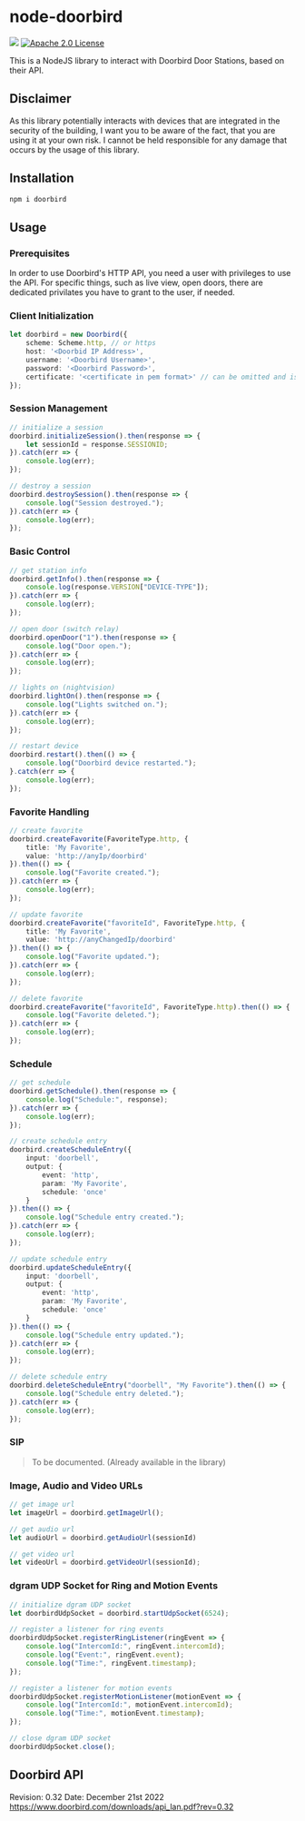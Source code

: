 # node-doorbird

[![](https://img.shields.io/npm/v/doorbird.svg)](https://www.npmjs.com/package/doorbird)
[![Apache 2.0 License](https://img.shields.io/badge/license-Apache%202.0-blue.svg)](https://github.com/ihrigb/node-doorbird/blob/master/LICENSE)

This is a NodeJS library to interact with Doorbird Door Stations, based on their API.

## Disclaimer

As this library potentially interacts with devices that are integrated in the security of the building, I want you to be aware of the fact, that you are using it at your own risk. I cannot be held responsible for any damage that occurs by the usage of this library.

## Installation

```bash
npm i doorbird
```

## Usage

### Prerequisites

In order to use Doorbird's HTTP API, you need a user with privileges to use the API. For specific things, such as live view, open doors, there are dedicated privilates you have to grant to the user, if needed.

### Client Initialization

```typescript
let doorbird = new Doorbird({
    scheme: Scheme.http, // or https
    host: '<Doorbid IP Address>',
    username: '<Doorbird Username>',
    password: '<Doorbird Password>',
    certificate: '<certificate in pem format>' // can be omitted and is then loaded from the host
});
```

### Session Management

```typescript
// initialize a session
doorbird.initializeSession().then(response => {
    let sessionId = response.SESSIONID;
}).catch(err => {
    console.log(err);
});

// destroy a session
doorbird.destroySession().then(response => {
    console.log("Session destroyed.");
}).catch(err => {
    console.log(err);
});
```

### Basic Control

```typescript
// get station info
doorbird.getInfo().then(response => {
    console.log(response.VERSION["DEVICE-TYPE"]);
}).catch(err => {
    console.log(err);
});

// open door (switch relay)
doorbird.openDoor("1").then(response => {
    console.log("Door open.");
}).catch(err => {
    console.log(err);
});

// lights on (nightvision)
doorbird.lightOn().then(response => {
    console.log("Lights switched on.");
}).catch(err => {
    console.log(err);
});

// restart device
doorbird.restart().then(() => {
    console.log("Doorbird device restarted.");
}.catch(err => {
    console.log(err);
});
```

### Favorite Handling

```typescript
// create favorite
doorbird.createFavorite(FavoriteType.http, {
    title: 'My Favorite',
    value: 'http://anyIp/doorbird'
}).then(() => {
    console.log("Favorite created.");
}).catch(err => {
    console.log(err);
});

// update favorite
doorbird.createFavorite("favoriteId", FavoriteType.http, {
    title: 'My Favorite',
    value: 'http://anyChangedIp/doorbird'
}).then(() => {
    console.log("Favorite updated.");
}).catch(err => {
    console.log(err);
});

// delete favorite
doorbird.createFavorite("favoriteId", FavoriteType.http).then(() => {
    console.log("Favorite deleted.");
}).catch(err => {
    console.log(err);
});
```

### Schedule

```typescript
// get schedule
doorbird.getSchedule().then(response => {
    console.log("Schedule:", response);
}).catch(err => {
    console.log(err);
});

// create schedule entry
doorbird.createScheduleEntry({
    input: 'doorbell',
    output: {
        event: 'http',
        param: 'My Favorite',
        schedule: 'once'
    }
}).then(() => {
    console.log("Schedule entry created.");
}).catch(err => {
    console.log(err);
});

// update schedule entry
doorbird.updateScheduleEntry({
    input: 'doorbell',
    output: {
        event: 'http',
        param: 'My Favorite',
        schedule: 'once'
    }
}).then(() => {
    console.log("Schedule entry updated.");
}).catch(err => {
    console.log(err);
});

// delete schedule entry
doorbird.deleteScheduleEntry("doorbell", "My Favorite").then(() => {
    console.log("Schedule entry deleted.");
}).catch(err => {
    console.log(err);
});
```

### SIP

> To be documented. (Already available in the library)

### Image, Audio and Video URLs

```typescript
// get image url
let imageUrl = doorbird.getImageUrl();

// get audio url
let audioUrl = doorbird.getAudioUrl(sessionId)

// get video url
let videoUrl = doorbird.getVideoUrl(sessionId);
```

### dgram UDP Socket for Ring and Motion Events

```typescript
// initialize dgram UDP socket
let doorbirdUdpSocket = doorbird.startUdpSocket(6524);

// register a listener for ring events
doorbirdUdpSocket.registerRingListener(ringEvent => {
    console.log("IntercomId:", ringEvent.intercomId);
    console.log("Event:", ringEvent.event);
    console.log("Time:", ringEvent.timestamp);
});

// register a listener for motion events
doorbirdUdpSocket.registerMotionListener(motionEvent => {
    console.log("IntercomId:", motionEvent.intercomId);
    console.log("Time:", motionEvent.timestamp);
});

// close dgram UDP socket
doorbirdUdpSocket.close();
```

## Doorbird API

Revision: 0.32
Date: December 21st 2022
https://www.doorbird.com/downloads/api_lan.pdf?rev=0.32
